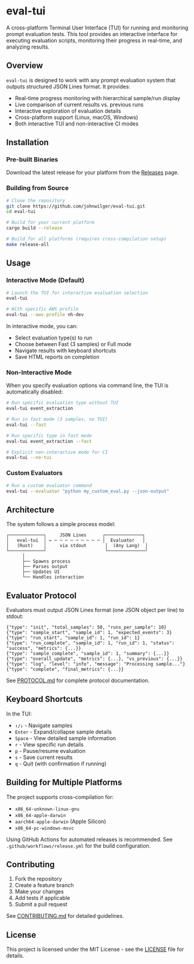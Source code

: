 # eval-tui

A cross-platform Terminal User Interface (TUI) for running and monitoring prompt evaluation tests. This tool provides an interactive interface for executing evaluation scripts, monitoring their progress in real-time, and analyzing results.

## Overview

`eval-tui` is designed to work with any prompt evaluation system that outputs structured JSON Lines format. It provides:

- Real-time progress monitoring with hierarchical sample/run display
- Live comparison of current results vs. previous runs
- Interactive exploration of evaluation details
- Cross-platform support (Linux, macOS, Windows)
- Both interactive TUI and non-interactive CI modes

## Installation

### Pre-built Binaries

Download the latest release for your platform from the [Releases](https://github.com/johnwilger/eval-tui/releases) page.

### Building from Source

```bash
# Clone the repository
git clone https://github.com/johnwilger/eval-tui.git
cd eval-tui

# Build for your current platform
cargo build --release

# Build for all platforms (requires cross-compilation setup)
make release-all
```

## Usage

### Interactive Mode (Default)

```bash
# Launch the TUI for interactive evaluation selection
eval-tui

# With specific AWS profile
eval-tui --aws-profile nh-dev
```

In interactive mode, you can:
- Select evaluation type(s) to run
- Choose between Fast (3 samples) or Full mode
- Navigate results with keyboard shortcuts
- Save HTML reports on completion

### Non-Interactive Mode

When you specify evaluation options via command line, the TUI is automatically disabled:

```bash
# Run specific evaluation type without TUI
eval-tui event_extraction

# Run in fast mode (3 samples, no TUI)
eval-tui --fast

# Run specific type in fast mode
eval-tui event_extraction --fast

# Explicit non-interactive mode for CI
eval-tui --no-tui
```

### Custom Evaluators

```bash
# Run a custom evaluator command
eval-tui --evaluator "python my_custom_eval.py --json-output"
```

## Architecture

The system follows a simple process model:

```
┌─────────────┐     JSON Lines      ┌──────────────┐
│   eval-tui  │ ← ─ ─ ─ ─ ─ ─ ─ ─ ─ │  Evaluator   │
│   (Rust)    │     via stdout       │  (Any Lang)  │
└─────────────┘                      └──────────────┘
      │
      ├── Spawns process
      ├── Parses output
      ├── Updates UI
      └── Handles interaction
```

## Evaluator Protocol

Evaluators must output JSON Lines format (one JSON object per line) to stdout:

```jsonl
{"type": "init", "total_samples": 50, "runs_per_sample": 10}
{"type": "sample_start", "sample_id": 1, "expected_events": 3}
{"type": "run_start", "sample_id": 1, "run_id": 1}
{"type": "run_complete", "sample_id": 1, "run_id": 1, "status": "success", "metrics": {...}}
{"type": "sample_complete", "sample_id": 1, "summary": {...}}
{"type": "overall_update", "metrics": {...}, "vs_previous": {...}}
{"type": "log", "level": "info", "message": "Processing sample..."}
{"type": "complete", "final_metrics": {...}}
```

See [PROTOCOL.md](PROTOCOL.md) for complete protocol documentation.

## Keyboard Shortcuts

In the TUI:
- `↑/↓` - Navigate samples
- `Enter` - Expand/collapse sample details
- `Space` - View detailed sample information
- `r` - View specific run details
- `p` - Pause/resume evaluation
- `s` - Save current results
- `q` - Quit (with confirmation if running)

## Building for Multiple Platforms

The project supports cross-compilation for:
- `x86_64-unknown-linux-gnu`
- `x86_64-apple-darwin`
- `aarch64-apple-darwin` (Apple Silicon)
- `x86_64-pc-windows-msvc`

Using GitHub Actions for automated releases is recommended. See `.github/workflows/release.yml` for the build configuration.

## Contributing

1. Fork the repository
2. Create a feature branch
3. Make your changes
4. Add tests if applicable
5. Submit a pull request

See [CONTRIBUTING.md](CONTRIBUTING.md) for detailed guidelines.

## License

This project is licensed under the MIT License - see the [LICENSE](LICENSE) file for details.